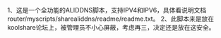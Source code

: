 1、这是一个全功能的ALIDDNS脚本，支持IPV4和IPV6，具体看说明文档router/myscripts/sharealiddns/readme/readme.txt。
2、此脚本来是放在koolshare论坛上，被管理员不小心屏蔽，考虑再三，决定还是放在这安全。

